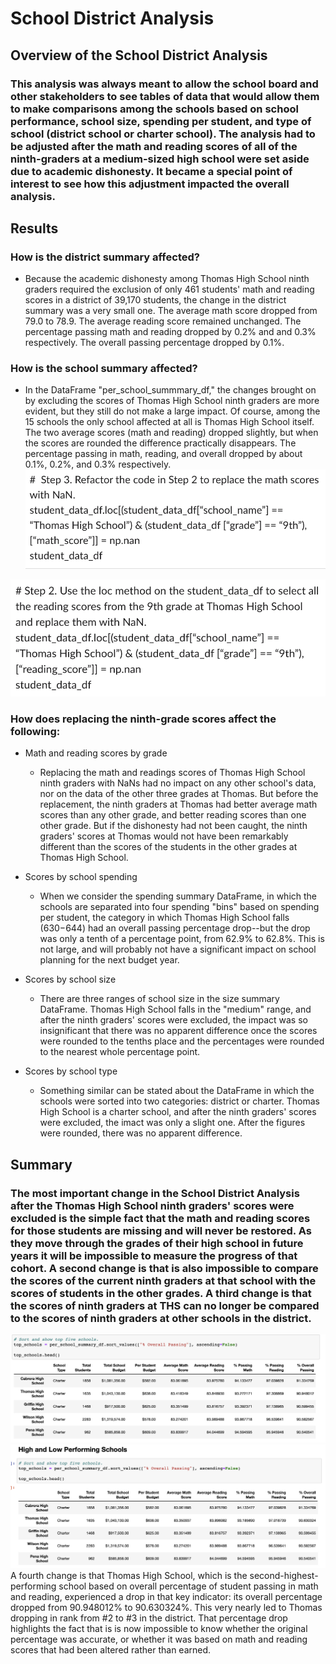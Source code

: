 # School District Analysis

## Overview of the School District Analysis

### This analysis was always meant to allow the school board and other stakeholders to see tables of data that would allow them to make comparisons among the schools based on school performance, school size, spending per student, and type of school (district school or charter school). The analysis had to be adjusted after the math and reading scores of all of the ninth-graders at a medium-sized high school were set aside due to academic dishonesty. It became a special point of interest to see how this adjustment impacted the overall analysis.


## Results
### How is the district summary affected?
- Because the academic dishonesty among Thomas High School ninth graders required the exclusion of only 461 students' math and reading scores in a district of 39,170 students, the change in the district summary was a very small one. The average math score dropped from 79.0 to 78.9. The average reading score remained unchanged. The percentage passing math and reading dropped by  0.2% and and 0.3% respectively. The overall passing percentage dropped by 0.1%.
### How is the school summary affected?
- In the DataFrame "per_school_summmary_df," the changes brought on by excluding the scores of Thomas High School ninth graders are more evident, but they still do not make a large impact. Of course, among the 15 schools the only school affected at all is Thomas High School itself. The two average scores (math and reading) dropped slightly, but when the scores are rounded the difference practically disappears. The percentage passing in math, reading, and overall dropped by about 0.1%, 0.2%, and 0.3% respectively.
![Code_Image_select_math](https://github.com/JGGall/School_District_Analysis/blob/main/Resources/Code_Image_select_math.png)

![Code_Image_select_reading](https://github.com/JGGall/School_District_Analysis/blob/main/Resources/Code_Image_select_reading.png)


### How does replacing the ninth-grade scores affect the following:
- Math and reading scores by grade
    - Replacing the math and readings scores of Thomas High School ninth graders with NaNs had no impact on any other school's data, nor on the data of the other three grades at Thomas. But before the replacement, the ninth graders at Thomas had better average math scores than any other grade, and better reading scores than one other grade. But if the dishonesty had not been caught, the ninth graders' scores at Thomas would not have been remarkably different than the scores of the students in the other grades at Thomas High School.

- Scores by school spending
    - When we consider the spending summary DataFrame, in which the schools are separated into four spending "bins" based on spending per student, the category in which Thomas High School falls ($630-$644) had an overall passing percentage drop--but the drop was only a tenth of a percentage point, from 62.9% to 62.8%. This is not large, and will probably not have a significant impact on school planning for the next budget year.

- Scores by school size
    - There are three ranges of school size in the size summary DataFrame. Thomas High School falls in the "medium" range, and after the ninth graders' scores were excluded, the impact was so insignificant that there was no apparent difference once the scores were rounded to the tenths place and the percentages were rounded to the nearest whole percentage point.

- Scores by school type
    - Something similar can be stated about the DataFrame in which the schools were sorted into two categories: district or charter. Thomas High School is a charter school, and after the ninth graders' scores were excluded, the imact was only a slight one. After the figures were rounded, there was no apparent difference.


## Summary
### The most important change in the School District Analysis after the Thomas High School ninth graders' scores were excluded is the simple fact that the math and reading scores for those students are missing and will never be restored. As they move through the grades of their high school in future years it will be impossible to measure the progress of that cohort. A second change is that is also impossible to compare the scores of the current ninth graders at that school with the scores of students in the other grades. A third change is that the scores of ninth graders at THS can no longer be compared to the scores of ninth graders at other schools in the district. 
![DF_Image_Top_before_adjustment](https://github.com/JGGall/School_District_Analysis/blob/main/Resources/DF_Image_Top_before_adjustment.png)
![DF_Image_Top_after_adjustment](https://github.com/JGGall/School_District_Analysis/blob/main/Resources/DF_Image_Top_after_adjustment.png)
A fourth change is that Thomas High School, which is the second-highest-performing school based on overall percentage of student passing in math and reading, experienced a drop in that key indicator: its overall percentage dropped from 90.948012% to 90.630324%. This very nearly led to Thomas dropping in rank from #2 to #3 in the district. That percentage drop highlights the fact that is is now impossible to know whether the original percentage was accurate, or whether it was based on math and reading scores that had been altered rather than earned.
